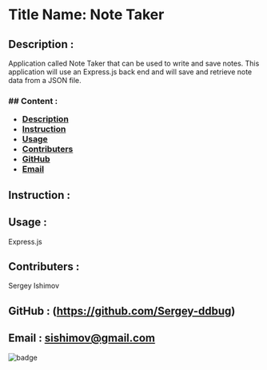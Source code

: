 
   <h1>Title Name: Note Taker </h1>
  
   ## Description : 
   
   Application called Note Taker that can be used to write and save notes. This application will use an Express.js back end and will save and retrieve note data from a JSON file.


  
   <h3>## Content :

  - [Description](#description)
  - [Instruction](#instructions)
  - [Usage](#usage)
  - [Contributers](#contributers)
  - [GitHub](#GitHub)
  - [Email](#mail)
</h3>


## Instruction : 




## Usage : 

Express.js


## Contributers : 

Sergey Ishimov


## GitHub : (https://github.com/Sergey-ddbug)


## Email :  sishimov@gmail.com


  ![badge](https://img.shields.io/badge/license-Unlicense-blue.svg)

